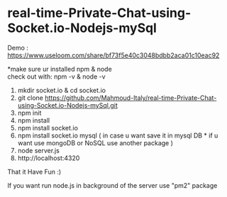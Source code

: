 # real-time-Private-Chat-using-Socket.io-Nodejs-mySql 
       
Demo : https://www.useloom.com/share/bf73f5e40c3048bdbb2aca01c10eac92 
           
*make sure ur installed npm & node   
check out with: npm -v  & node -v   
     
1. mkdir socket.io & cd socket.io 
2. git clone https://github.com/Mahmoud-Italy/real-time-Private-Chat-using-Socket.io-Nodejs-mySql.git
3. npm init   
4. npm install       
5. npm install socket.io  
6. npm install socket.io mysql  ( in case u want save it in mysql DB * if u want use mongoDB or NoSQL use another package )    
7. node server.js  
8. http://localhost:4320  
  
That it Have Fun :) 
 
If you want run node.js in background of the server use "pm2" package   
 
